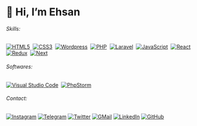 # 👋 Hi, I’m Ehsan

###### Skills:

[![HTML5](https://img.shields.io/badge/-HTML5-05122A?style=flat&logo=HTML5)](#)&nbsp;
[![CSS3](https://img.shields.io/badge/-CSS3-05122A?style=flat&logo=CSS3&logoColor=1572B6)](#)&nbsp;
[![Wordpress](https://img.shields.io/badge/-Wordpress-05122A?style=flat&logo=wordpress)](#)&nbsp;
[![PHP](https://img.shields.io/badge/-PHP-05122A?style=flat&logo=php)](#)&nbsp;
[![Laravel](https://img.shields.io/badge/-Laravel-05122A?style=flat&logo=laravel)](#)&nbsp;
[![JavaScript](https://img.shields.io/badge/-JavaScript-05122A?style=flat&logo=javascript)](#)&nbsp;
[![React](https://img.shields.io/badge/-React-05122A?style=flat&logo=react)](#)&nbsp;
[![Redux](https://img.shields.io/badge/-Redux-05122A?style=flat&logo=redux)](#)&nbsp;
[![Next](https://img.shields.io/badge/-Next-05122A?style=flat&logo=next.js)](#)&nbsp;

###### Softwares:

[![Visual Studio Code](https://img.shields.io/badge/-Visual%20Studio%20Code-05122A?style=flat&logo=visual-studio-code&logoColor=007ACC)](#)&nbsp;
[![PhpStorm](https://img.shields.io/badge/-PhpStorm-05122A?style=flat&logo=phpstorm&logoColor=007ACC)](#)&nbsp;

###### Contact:

[![Instagram](https://img.shields.io/badge/Instagram-f0f0f0?&style=flat-square&logoColor=white&logo=instagram&color=c13584)](https://instagram.com/ehsunoo)
[![Telegram](https://img.shields.io/badge/Telegram-f0f0f0?&style=flat-square&logoColor=white&logo=telegram&color=gray)](https://t.me/ehsunoo)
[![Twitter](https://img.shields.io/badge/Twitter-f0f0f0?&style=flat-square&logoColor=white&logo=twitter&color=00acee)](https://twitter.com/ehsunoo)
[![GMail](https://img.shields.io/badge/GMail-f0f0f0?&style=flat-square&logo=gmail&logoColor=white&color=ea4335)](mailto:info.hamrah@gmail.com) 
[![LinkedIn](https://img.shields.io/badge/Linkedin-f0f0f0?&style=flat-square&logo=linkedin&logoColor=white&color=0e76a8)](https://www.linkedin.com/in/ehsunoo)
[![GitHub](https://img.shields.io/badge/-GitHub-05122A?style=flat-square&logo=github)](#)&nbsp;
